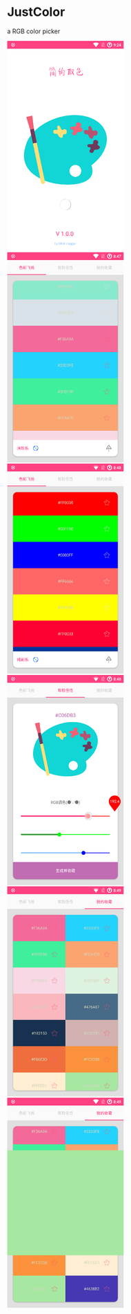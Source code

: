 # JustColor
a RGB color picker

<img src="/screen/welcome.png" alt="screenshot" title="screenshot" width="270" height="486" />

<img src="/screen/popular.png" alt="screenshot" title="screenshot" width="270" height="486" />

<img src="/screen/popular2.png" alt="screenshot" title="screenshot" width="270" height="486" />

<img src="/screen/custom2.png" alt="screenshot" title="screenshot" width="270" height="486" />

<img src="/screen/collection.png" alt="screenshot" title="screenshot" width="270" height="486" />

<img src="/screen/detail.png" alt="screenshot" title="screenshot" width="270" height="486" />
